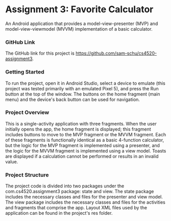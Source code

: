 # Assignment 3: Favorite Calculator

An Android application that provides a model-view-presenter (MVP) and model-view-viewmodel (MVVM)
implementation of a basic calculator.

### GitHub Link

The GitHub link for this project is https://github.com/sam-schu/cs4520-assignment3.

### Getting Started

To run the project, open it in Android Studio, select a device to emulate (this project was tested
primarily with an emulated Pixel 5), and press the Run button at the top of the window. The buttons
on the home fragment (main menu) and the device's back button can be used for navigation.

### Project Overview

This is a single-activity application with three fragments. When the user initially opens the app,
the home fragment is displayed; this fragment includes buttons to move to the MVP fragment or the
MVVM fragment. Each of these fragments is functionally identical as a basic 4-function calculator,
but the logic for the MVP fragment is implemented using a presenter, and the logic for the MVVM
fragment is implemented using a view model. Toasts are displayed if a calculation cannot be
performed or results in an invalid value.

### Project Structure

The project code is divided into two packages under the com.cs4520.assignment3 package: state and
view. The state package includes the necessary classes and files for the presenter and view model.
The view package includes the necessary classes and files for the activities and fragments that
comprise the app. Layout XML files used by the application can be found in the project's res folder.